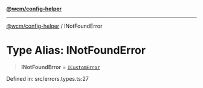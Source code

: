 [**@wcm/config-helper**](../README.md)

***

[@wcm/config-helper](../globals.md) / INotFoundError

# Type Alias: INotFoundError

> **INotFoundError** = [`ICustomError`](../interfaces/ICustomError.md)

Defined in: src/errors.types.ts:27
